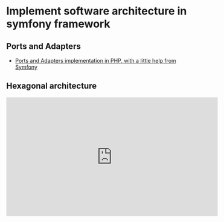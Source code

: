 # Implement software architecture in symfony framework

## Ports and Adapters

- [Ports and Adapters implementation in PHP, with a little help from Symfony](https://medium.com/azimolabs/ports-and-adapters-implementation-in-php-with-a-little-symfony-help-6d4fdbe830ba)

## Hexagonal architecture

<iframe width="560" height="315" src="https://www.youtube.com/embed/K1EJBmwg9EQ" frameborder="0" allow="accelerometer; autoplay; encrypted-media; gyroscope; picture-in-picture" allowfullscreen></iframe>
